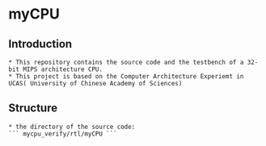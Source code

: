 

# myCPU

## Introduction

    * This repository contains the source code and the testbench of a 32-bit MIPS architecture CPU.
    * This project is based on the Computer Architecture Experiemt in UCAS( University of Chinese Academy of Sciences)

## Structure
    * the directory of the source code:
    ``` mycpu_verify/rtl/myCPU ```
